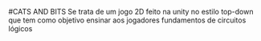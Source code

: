 #CATS AND BITS
Se trata de um jogo 2D feito na unity no estilo top-down que tem como objetivo ensinar aos jogadores fundamentos de circuitos lógicos
